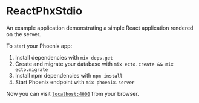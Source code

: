 # ReactPhxStdio

An example application demonstrating a simple React application rendered on the
server.

To start your Phoenix app:

  1. Install dependencies with `mix deps.get`
  2. Create and migrate your database with `mix ecto.create && mix ecto.migrate`
  3. Install npm dependencies with `npm install`
  3. Start Phoenix endpoint with `mix phoenix.server`

Now you can visit [`localhost:4000`](http://localhost:4000) from your browser.

